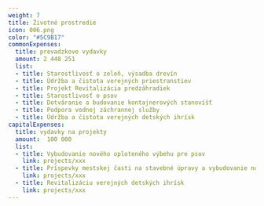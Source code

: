 ```yaml
---
weight: 7
title: Životné prostredie 
icon: 006.png
color: "#5C9B17"
commonExpenses:
  title: prevadzkove vydavky
  amount: 2 448 251
  list:
  - title: Starostlivosť o zeleň, výsadba drevín
  - title: Údržba a čistota verejných priestranstiev
  - title: Projekt Revitalizácia predzáhradiek
  - title: Starostlivosť o psov
  - title: Dotváranie a budovanie kontajnerových stanovíšť
  - title: Podpora vodnej záchrannej služby
  - title: Údržba a čistota verejných detských ihrísk
capitalExpenses:
  title: vydavky na projekty
  amount:  100 000
  list:
  - title: Vybudovanie nového oploteného výbehu pre psov
    link: projects/xxx
  - title: Príspevky mestskej časti na stavebné úpravy a vybudovanie nových kontajnerových stanovíšť
    link: projects/xxx
  - title: Revitalizáciu verejných detských ihrísk 
    link: projects/xxx
---
```


